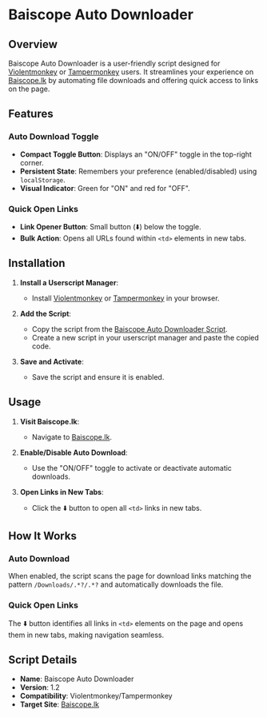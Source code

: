 # Baiscope Auto Downloader

## Overview
Baiscope Auto Downloader is a user-friendly script designed for [Violentmonkey](https://violentmonkey.github.io/) or [Tampermonkey](https://www.tampermonkey.net/) users. It streamlines your experience on [Baiscope.lk](https://www.baiscope.lk/) by automating file downloads and offering quick access to links on the page.

## Features

### Auto Download Toggle
- **Compact Toggle Button**: Displays an "ON/OFF" toggle in the top-right corner.
- **Persistent State**: Remembers your preference (enabled/disabled) using `localStorage`.
- **Visual Indicator**: Green for "ON" and red for "OFF".

### Quick Open Links
- **Link Opener Button**: Small button (⬇️) below the toggle.
- **Bulk Action**: Opens all URLs found within `<td>` elements in new tabs.

## Installation

1. **Install a Userscript Manager**:
   - Install [Violentmonkey](https://violentmonkey.github.io/) or [Tampermonkey](https://www.tampermonkey.net/) in your browser.

2. **Add the Script**:
   - Copy the script from the [Baiscope Auto Downloader Script](./baiscope-downloader.user.js).
   - Create a new script in your userscript manager and paste the copied code.

3. **Save and Activate**:
   - Save the script and ensure it is enabled.

## Usage

1. **Visit Baiscope.lk**:
   - Navigate to [Baiscope.lk](https://www.baiscope.lk/).

2. **Enable/Disable Auto Download**:
   - Use the "ON/OFF" toggle to activate or deactivate automatic downloads.

3. **Open Links in New Tabs**:
   - Click the ⬇️ button to open all `<td>` links in new tabs.

## How It Works

### Auto Download
When enabled, the script scans the page for download links matching the pattern `/Downloads/.*?/.*?` and automatically downloads the file.

### Quick Open Links
The ⬇️ button identifies all links in `<td>` elements on the page and opens them in new tabs, making navigation seamless.

## Script Details

- **Name**: Baiscope Auto Downloader
- **Version**: 1.2
- **Compatibility**: Violentmonkey/Tampermonkey
- **Target Site**: [Baiscope.lk](https://www.baiscope.lk/)

